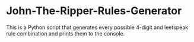 # John-The-Ripper-Rules-Generator
This is a Python script that generates every possible 4-digit and leetspeak rule combination and prints them to the console.
